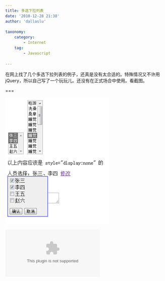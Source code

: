 ```yaml
---
title: 多选下拉列表
date: '2010-12-28 21:38'
author: 'dallaslu'

taxonomy:
    category:
        - Internet
    tag:
        - Javascript

---
```

在网上找了几个多选下拉列表的例子，还真是没有太合适的。特殊情况又不许用jQuery，所以自己写了一个玩玩儿。还没有在正式场合中使用。看截图。

===

![](dropdownlist.png)

![multiple-drop-down-list](multiple-drop-down-list.zip)